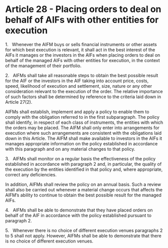 # Article 28 - Placing orders to deal on behalf of AIFs with other entities for execution


1.   Whenever the AIFM buys or sells financial instruments or other assets for which best execution is relevant, it shall act in the best interest of the AIFs it manages or the investors in the AIFs when placing orders to deal on behalf of the managed AIFs with other entities for execution, in the context of the management of their portfolio.

2.   AIFMs shall take all reasonable steps to obtain the best possible result for the AIF or the investors in the AIF taking into account price, costs, speed, likelihood of execution and settlement, size, nature or any other consideration relevant to the execution of the order. The relative importance of such factors shall be determined by reference to the criteria laid down in Article 27(2).

AIFMs shall establish, implement and apply a policy to enable them to comply with the obligation referred to in the first subparagraph. The policy shall identify, in respect of each class of instruments, the entities with which the orders may be placed. The AIFM shall only enter into arrangements for execution where such arrangements are consistent with the obligations laid down in this Article. The AIFM shall make available to investors in the AIFs it manages appropriate information on the policy established in accordance with this paragraph and on any material changes to that policy.

3.   AIFMs shall monitor on a regular basis the effectiveness of the policy established in accordance with paragraph 2 and, in particular, the quality of the execution by the entities identified in that policy and, where appropriate, correct any deficiencies.

In addition, AIFMs shall review the policy on an annual basis. Such a review shall also be carried out whenever a material change occurs that affects the AIFM’s ability to continue to obtain the best possible result for the managed AIFs.

4.   AIFMs shall be able to demonstrate that they have placed orders on behalf of the AIF in accordance with the policy established pursuant to paragraph 2.

5.   Whenever there is no choice of different execution venues paragraphs 2 to 5 shall not apply. However, AIFMs shall be able to demonstrate that there is no choice of different execution venues.
